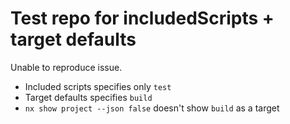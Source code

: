 # Test repo for includedScripts + target defaults

Unable to reproduce issue.

- Included scripts specifies only `test`
- Target defaults specifies `build`
- `nx show project --json false` doesn't show `build` as a target